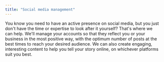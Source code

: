 ```yaml
---
title: "Social media management"
---
```


You know you need to have an active presence on social media, but you just don't have the time or expertise to look after it yourself? That's where we can help. We'll manage your accounts so that they reflect you or your business in the most positive way, with the optimum number of posts at the best times to reach your desired audience.
We can also create engaging, interesting content to help you tell your story online, on whichever platforms suit you best.
